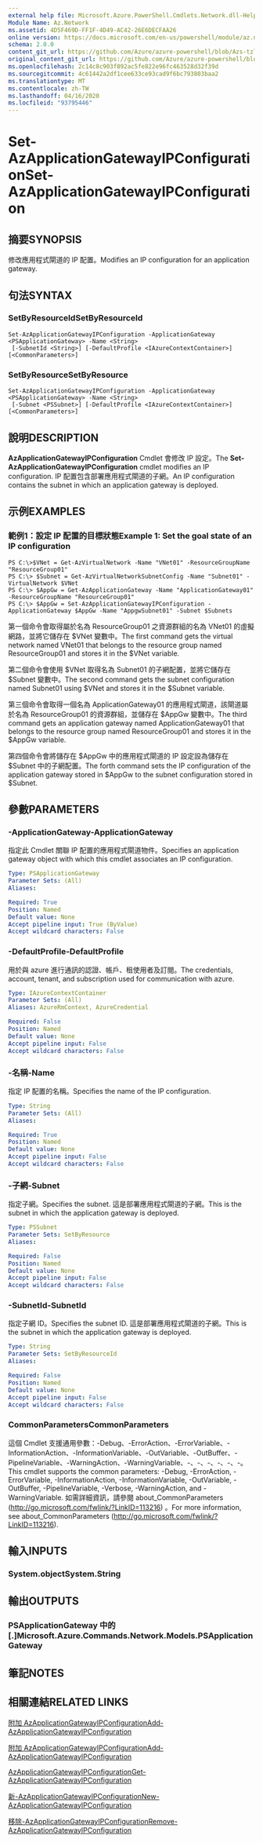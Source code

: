 ```yaml
---
external help file: Microsoft.Azure.PowerShell.Cmdlets.Network.dll-Help.xml
Module Name: Az.Network
ms.assetid: 4D5F469D-FF1F-4D49-AC42-26E6DECFAA26
online version: https://docs.microsoft.com/en-us/powershell/module/az.network/set-azapplicationgatewayipconfiguration
schema: 2.0.0
content_git_url: https://github.com/Azure/azure-powershell/blob/Azs-tzl/src/Network/Network/help/Set-AzApplicationGatewayIPConfiguration.md
original_content_git_url: https://github.com/Azure/azure-powershell/blob/Azs-tzl/src/Network/Network/help/Set-AzApplicationGatewayIPConfiguration.md
ms.openlocfilehash: 2c14c8c903f892ac5fe822e96fc463528d32f39d
ms.sourcegitcommit: 4c61442a2df1cee633ce93cad9f6bc793803baa2
ms.translationtype: MT
ms.contentlocale: zh-TW
ms.lasthandoff: 04/16/2020
ms.locfileid: "93795446"
---
```

# <span data-ttu-id="8f78d-101">Set-AzApplicationGatewayIPConfiguration</span><span class="sxs-lookup"><span data-stu-id="8f78d-101">Set-AzApplicationGatewayIPConfiguration</span></span>

## <span data-ttu-id="8f78d-102">摘要</span><span class="sxs-lookup"><span data-stu-id="8f78d-102">SYNOPSIS</span></span>
<span data-ttu-id="8f78d-103">修改應用程式閘道的 IP 配置。</span><span class="sxs-lookup"><span data-stu-id="8f78d-103">Modifies an IP configuration for an application gateway.</span></span>

## <span data-ttu-id="8f78d-104">句法</span><span class="sxs-lookup"><span data-stu-id="8f78d-104">SYNTAX</span></span>

### <span data-ttu-id="8f78d-105">SetByResourceId</span><span class="sxs-lookup"><span data-stu-id="8f78d-105">SetByResourceId</span></span>
```
Set-AzApplicationGatewayIPConfiguration -ApplicationGateway <PSApplicationGateway> -Name <String>
 [-SubnetId <String>] [-DefaultProfile <IAzureContextContainer>] [<CommonParameters>]
```

### <span data-ttu-id="8f78d-106">SetByResource</span><span class="sxs-lookup"><span data-stu-id="8f78d-106">SetByResource</span></span>
```
Set-AzApplicationGatewayIPConfiguration -ApplicationGateway <PSApplicationGateway> -Name <String>
 [-Subnet <PSSubnet>] [-DefaultProfile <IAzureContextContainer>] [<CommonParameters>]
```

## <span data-ttu-id="8f78d-107">說明</span><span class="sxs-lookup"><span data-stu-id="8f78d-107">DESCRIPTION</span></span>
<span data-ttu-id="8f78d-108">**AzApplicationGatewayIPConfiguration** Cmdlet 會修改 IP 設定。</span><span class="sxs-lookup"><span data-stu-id="8f78d-108">The **Set-AzApplicationGatewayIPConfiguration** cmdlet modifies an IP configuration.</span></span>
<span data-ttu-id="8f78d-109">IP 配置包含部署應用程式閘道的子網。</span><span class="sxs-lookup"><span data-stu-id="8f78d-109">An IP configuration contains the subnet in which an application gateway is deployed.</span></span>

## <span data-ttu-id="8f78d-110">示例</span><span class="sxs-lookup"><span data-stu-id="8f78d-110">EXAMPLES</span></span>

### <span data-ttu-id="8f78d-111">範例1：設定 IP 配置的目標狀態</span><span class="sxs-lookup"><span data-stu-id="8f78d-111">Example 1: Set the goal state of an IP configuration</span></span>
```
PS C:\>$VNet = Get-AzVirtualNetwork -Name "VNet01" -ResourceGroupName "ResourceGroup01"
PS C:\> $Subnet = Get-AzVirtualNetworkSubnetConfig -Name "Subnet01" -VirtualNetwork $VNet 
PS C:\> $AppGw = Get-AzApplicationGateway -Name "ApplicationGateway01" -ResourceGroupName "ResourceGroup01"
PS C:\> $AppGw = Set-AzApplicationGatewayIPConfiguration -ApplicationGateway $AppGw -Name "AppgwSubnet01" -Subnet $Subnets
```

<span data-ttu-id="8f78d-112">第一個命令會取得屬於名為 ResourceGroup01 之資源群組的名為 VNet01 的虛擬網路，並將它儲存在 $VNet 變數中。</span><span class="sxs-lookup"><span data-stu-id="8f78d-112">The first command gets the virtual network named VNet01 that belongs to the resource group named ResourceGroup01 and stores it in the $VNet variable.</span></span>

<span data-ttu-id="8f78d-113">第二個命令會使用 $VNet 取得名為 Subnet01 的子網配置，並將它儲存在 $Subnet 變數中。</span><span class="sxs-lookup"><span data-stu-id="8f78d-113">The second command gets the subnet configuration named Subnet01 using $VNet and stores it in the $Subnet variable.</span></span>

<span data-ttu-id="8f78d-114">第三個命令會取得一個名為 ApplicationGateway01 的應用程式閘道，該閘道屬於名為 ResourceGroup01 的資源群組，並儲存在 $AppGw 變數中。</span><span class="sxs-lookup"><span data-stu-id="8f78d-114">The third command gets an application gateway named ApplicationGateway01 that belongs to the resource group named ResourceGroup01 and stores it in the $AppGw variable.</span></span>

<span data-ttu-id="8f78d-115">第四個命令會將儲存在 $AppGw 中的應用程式閘道的 IP 設定設為儲存在 $Subnet 中的子網配置。</span><span class="sxs-lookup"><span data-stu-id="8f78d-115">The forth command sets the IP configuration of the application gateway stored in $AppGw to the subnet configuration stored in $Subnet.</span></span>

## <span data-ttu-id="8f78d-116">參數</span><span class="sxs-lookup"><span data-stu-id="8f78d-116">PARAMETERS</span></span>

### <span data-ttu-id="8f78d-117">-ApplicationGateway</span><span class="sxs-lookup"><span data-stu-id="8f78d-117">-ApplicationGateway</span></span>
<span data-ttu-id="8f78d-118">指定此 Cmdlet 關聯 IP 配置的應用程式閘道物件。</span><span class="sxs-lookup"><span data-stu-id="8f78d-118">Specifies an application gateway object with which this cmdlet associates an IP configuration.</span></span>

```yaml
Type: PSApplicationGateway
Parameter Sets: (All)
Aliases: 

Required: True
Position: Named
Default value: None
Accept pipeline input: True (ByValue)
Accept wildcard characters: False
```

### <span data-ttu-id="8f78d-119">-DefaultProfile</span><span class="sxs-lookup"><span data-stu-id="8f78d-119">-DefaultProfile</span></span>
<span data-ttu-id="8f78d-120">用於與 azure 進行通訊的認證、帳戶、租使用者及訂閱。</span><span class="sxs-lookup"><span data-stu-id="8f78d-120">The credentials, account, tenant, and subscription used for communication with azure.</span></span>

```yaml
Type: IAzureContextContainer
Parameter Sets: (All)
Aliases: AzureRmContext, AzureCredential

Required: False
Position: Named
Default value: None
Accept pipeline input: False
Accept wildcard characters: False
```

### <span data-ttu-id="8f78d-121">-名稱</span><span class="sxs-lookup"><span data-stu-id="8f78d-121">-Name</span></span>
<span data-ttu-id="8f78d-122">指定 IP 配置的名稱。</span><span class="sxs-lookup"><span data-stu-id="8f78d-122">Specifies the name of the IP configuration.</span></span>

```yaml
Type: String
Parameter Sets: (All)
Aliases: 

Required: True
Position: Named
Default value: None
Accept pipeline input: False
Accept wildcard characters: False
```

### <span data-ttu-id="8f78d-123">-子網</span><span class="sxs-lookup"><span data-stu-id="8f78d-123">-Subnet</span></span>
<span data-ttu-id="8f78d-124">指定子網。</span><span class="sxs-lookup"><span data-stu-id="8f78d-124">Specifies the subnet.</span></span>
<span data-ttu-id="8f78d-125">這是部署應用程式閘道的子網。</span><span class="sxs-lookup"><span data-stu-id="8f78d-125">This is the subnet in which the application gateway is deployed.</span></span>

```yaml
Type: PSSubnet
Parameter Sets: SetByResource
Aliases: 

Required: False
Position: Named
Default value: None
Accept pipeline input: False
Accept wildcard characters: False
```

### <span data-ttu-id="8f78d-126">-SubnetId</span><span class="sxs-lookup"><span data-stu-id="8f78d-126">-SubnetId</span></span>
<span data-ttu-id="8f78d-127">指定子網 ID。</span><span class="sxs-lookup"><span data-stu-id="8f78d-127">Specifies the subnet ID.</span></span>
<span data-ttu-id="8f78d-128">這是部署應用程式閘道的子網。</span><span class="sxs-lookup"><span data-stu-id="8f78d-128">This is the subnet in which the application gateway is deployed.</span></span>

```yaml
Type: String
Parameter Sets: SetByResourceId
Aliases: 

Required: False
Position: Named
Default value: None
Accept pipeline input: False
Accept wildcard characters: False
```

### <span data-ttu-id="8f78d-129">CommonParameters</span><span class="sxs-lookup"><span data-stu-id="8f78d-129">CommonParameters</span></span>
<span data-ttu-id="8f78d-130">這個 Cmdlet 支援通用參數：-Debug、-ErrorAction、-ErrorVariable、-InformationAction、-InformationVariable、-OutVariable、-OutBuffer、-PipelineVariable、-WarningAction、-WarningVariable、-、-、-、-、-、-。</span><span class="sxs-lookup"><span data-stu-id="8f78d-130">This cmdlet supports the common parameters: -Debug, -ErrorAction, -ErrorVariable, -InformationAction, -InformationVariable, -OutVariable, -OutBuffer, -PipelineVariable, -Verbose, -WarningAction, and -WarningVariable.</span></span> <span data-ttu-id="8f78d-131">如需詳細資訊，請參閱 about_CommonParameters (http://go.microsoft.com/fwlink/?LinkID=113216) 。</span><span class="sxs-lookup"><span data-stu-id="8f78d-131">For more information, see about_CommonParameters (http://go.microsoft.com/fwlink/?LinkID=113216).</span></span>

## <span data-ttu-id="8f78d-132">輸入</span><span class="sxs-lookup"><span data-stu-id="8f78d-132">INPUTS</span></span>

### <span data-ttu-id="8f78d-133">System.object</span><span class="sxs-lookup"><span data-stu-id="8f78d-133">System.String</span></span>

## <span data-ttu-id="8f78d-134">輸出</span><span class="sxs-lookup"><span data-stu-id="8f78d-134">OUTPUTS</span></span>

### <span data-ttu-id="8f78d-135">PSApplicationGateway 中的 [.]</span><span class="sxs-lookup"><span data-stu-id="8f78d-135">Microsoft.Azure.Commands.Network.Models.PSApplicationGateway</span></span>

## <span data-ttu-id="8f78d-136">筆記</span><span class="sxs-lookup"><span data-stu-id="8f78d-136">NOTES</span></span>

## <span data-ttu-id="8f78d-137">相關連結</span><span class="sxs-lookup"><span data-stu-id="8f78d-137">RELATED LINKS</span></span>

[<span data-ttu-id="8f78d-138">附加 AzApplicationGatewayIPConfiguration</span><span class="sxs-lookup"><span data-stu-id="8f78d-138">Add-AzApplicationGatewayIPConfiguration</span></span>](./Add-AzApplicationGatewayIPConfiguration.md)

[<span data-ttu-id="8f78d-139">附加 AzApplicationGatewayIPConfiguration</span><span class="sxs-lookup"><span data-stu-id="8f78d-139">Add-AzApplicationGatewayIPConfiguration</span></span>](./Add-AzApplicationGatewayIPConfiguration.md)

[<span data-ttu-id="8f78d-140">AzApplicationGatewayIPConfiguration</span><span class="sxs-lookup"><span data-stu-id="8f78d-140">Get-AzApplicationGatewayIPConfiguration</span></span>](./Get-AzApplicationGatewayIPConfiguration.md)

[<span data-ttu-id="8f78d-141">新-AzApplicationGatewayIPConfiguration</span><span class="sxs-lookup"><span data-stu-id="8f78d-141">New-AzApplicationGatewayIPConfiguration</span></span>](./New-AzApplicationGatewayIPConfiguration.md)

[<span data-ttu-id="8f78d-142">移除-AzApplicationGatewayIPConfiguration</span><span class="sxs-lookup"><span data-stu-id="8f78d-142">Remove-AzApplicationGatewayIPConfiguration</span></span>](./Remove-AzApplicationGatewayIPConfiguration.md)


